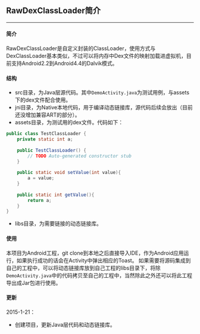 ## RawDexClassLoader简介
---
#### 简介
RawDexClassLoader是自定义封装的ClassLoader，使用方式与DexClassLoader基本类似，不过可以将内存中Dex文件的映射加载进虚拟机，目前支持Android2.2到Android4.4的Dalvik模式。

#### 结构
- src目录，为Java层源代码。其中`DemoActivity.java`为测试用例，与assets下的dex文件配合使用。
- jni目录，为Native本地代码，用于编译动态链接库，源代码后续会放出（目前还没增加兼容ART的部分）。
- assets目录，为测试用的dex文件。代码如下：

```Java
public class TestClassLoader {
    private static int a;
    
    public TestClassLoader() {
        // TODO Auto-generated constructor stub
    }
    
    public static void setValue(int value){
        a = value;
    } 
    
    public static int getValue(){
        return a;
    }
}
```

- libs目录，为需要链接的动态链接库。

#### 使用
本项目为Android工程，git clone到本地之后直接导入IDE，作为Android应用运行，如果执行成功的话会在Activity中弹出相应的Toast。
如果需要将源码集成到自己的工程中，可以将动态链接库放到自己工程的libs目录下，将除`DemoActivity.java`中的代码拷贝至自己的工程中，当然除此之外还可以将此工程导出成Jar包进行使用。

#### 更新
2015-1-21：
- 创建项目，更新Java层代码和动态链接库。
